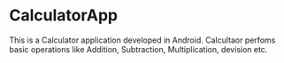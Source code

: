 # CalculatorApp
This is a Calculator application developed in Android.
Calcultaor perfoms basic operations like Addition, Subtraction, Multiplication, devision etc.
